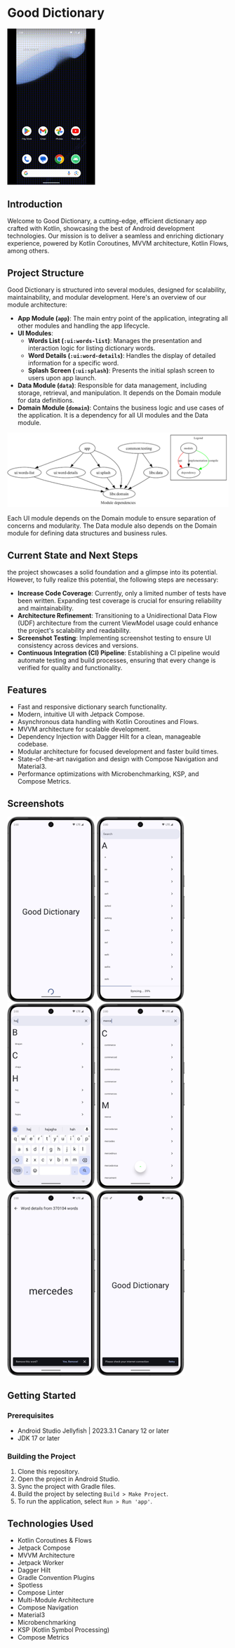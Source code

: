 # Good Dictionary

<p float="left">
  <img src="screenshots/output.gif" width="200" />
</p>

## Introduction
Welcome to Good Dictionary, a cutting-edge, efficient dictionary app crafted with Kotlin, showcasing the best of Android development technologies. Our mission is to deliver a seamless and enriching dictionary experience, powered by Kotlin Coroutines, MVVM architecture, Kotlin Flows, among others.

## Project Structure
Good Dictionary is structured into several modules, designed for scalability, maintainability, and modular development. Here's an overview of our module architecture:

- **App Module (`app`)**: The main entry point of the application, integrating all other modules and handling the app lifecycle.
- **UI Modules**:
  - **Words List (`:ui:words-list`)**: Manages the presentation and interaction logic for listing dictionary words.
  - **Word Details (`:ui:word-details`)**: Handles the display of detailed information for a specific word.
  - **Splash Screen (`:ui:splash`)**: Presents the initial splash screen to users upon app launch.
- **Data Module (`data`)**: Responsible for data management, including storage, retrieval, and manipulation. It depends on the Domain module for data definitions.
- **Domain Module (`domain`)**: Contains the business logic and use cases of the application. It is a dependency for all UI modules and the Data module.


![Module Graph](screenshots/Screenshot%202024-03-04%20at%2006.29.28.png)


Each UI module depends on the Domain module to ensure separation of concerns and modularity. The Data module also depends on the Domain module for defining data structures and business rules.

## Current State and Next Steps
the project showcases a solid foundation and a glimpse into its potential. However, to fully realize this potential, the following steps are necessary:

- **Increase Code Coverage**: Currently, only a limited number of tests have been written. Expanding test coverage is crucial for ensuring reliability and maintainability.
- **Architecture Refinement**: Transitioning to a Unidirectional Data Flow (UDF) architecture from the current ViewModel usage could enhance the project's scalability and readability.
- **Screenshot Testing**: Implementing screenshot testing to ensure UI consistency across devices and versions.
- **Continuous Integration (CI) Pipeline**: Establishing a CI pipeline would automate testing and build processes, ensuring that every change is verified for quality and functionality.

## Features
- Fast and responsive dictionary search functionality.
- Modern, intuitive UI with Jetpack Compose.
- Asynchronous data handling with Kotlin Coroutines and Flows.
- MVVM architecture for scalable development.
- Dependency Injection with Dagger Hilt for a clean, manageable codebase.
- Modular architecture for focused development and faster build times.
- State-of-the-art navigation and design with Compose Navigation and Material3.
- Performance optimizations with Microbenchmarking, KSP, and Compose Metrics.

## Screenshots

<p float="left">
  <img src="screenshots/1.png" width="200" />
  <img src="screenshots/2.png" width="200" />
  <img src="screenshots/3.png" width="200" />
  <img src="screenshots/4.png" width="200" />
  <img src="screenshots/5.png" width="200" />
  <img src="screenshots/6.png" width="200" />
</p>

## Getting Started

### Prerequisites
- Android Studio Jellyfish | 2023.3.1 Canary 12 or later
- JDK 17 or later

### Building the Project
1. Clone this repository.
2. Open the project in Android Studio.
3. Sync the project with Gradle files.
4. Build the project by selecting `Build > Make Project`.
5. To run the application, select `Run > Run 'app'`.

## Technologies Used
- Kotlin Coroutines & Flows
- Jetpack Compose
- MVVM Architecture
- Jetpack Worker
- Dagger Hilt
- Gradle Convention Plugins
- Spotless
- Compose Linter
- Multi-Module Architecture
- Compose Navigation
- Material3
- Microbenchmarking
- KSP (Kotlin Symbol Processing)
- Compose Metrics



